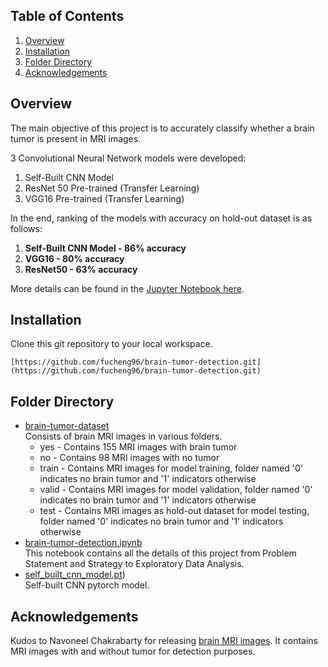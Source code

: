 ## Table of Contents

1. [Overview](#Overview)
2. [Installation](#Installation)
3. [Folder Directory](#Folder-Directory)
4. [Acknowledgements](#Acknowledgements)

## Overview

The main objective of this project is to accurately classify whether a brain tumor is present in MRI images.<br>

3 Convolutional Neural Network models were developed:
1. Self-Built CNN Model
2. ResNet 50 Pre-trained (Transfer Learning)
3. VGG16 Pre-trained (Transfer Learning)

In the end, ranking of the models with accuracy on hold-out dataset is as follows:
1. **Self-Built CNN Model - 86% accuracy**
2. **VGG16 - 80% accuracy**
3. **ResNet50 - 63% accuracy**

More details can be found in the [Jupyter Notebook here](https://github.com/fucheng96/brain-tumor-detection/blob/main/brain-tumor-detection.ipynb).

## Installation

Clone this git repository to your local workspace.

`[https://github.com/fucheng96/brain-tumor-detection.git](https://github.com/fucheng96/brain-tumor-detection.git)`

## Folder Directory

- [brain-tumor-dataset](https://github.com/fucheng96/brain-tumor-detection/tree/main/data)<br>
  Consists of brain MRI images in various folders. 
   - yes - Contains 155 MRI images with brain tumor
   - no - Contains 98 MRI images with no tumor
   - train - Contains MRI images for model training, folder named '0' indicates no brain tumor and '1' indicators otherwise
   - valid - Contains MRI images for model validation, folder named '0' indicates no brain tumor and '1' indicators otherwise
   - test - Contains MRI images as hold-out dataset for model testing, folder named '0' indicates no brain tumor and '1' indicators otherwise  
- [brain-tumor-detection.ipynb](https://github.com/fucheng96/brain-tumor-detection/blob/main/brain-tumor-detection.ipynb)<br>
  This notebook contains all the details of this project from Problem Statement and Strategy to Exploratory Data Analysis. 
- [self_built_cnn_model.pt](https://github.com/fucheng96/brain-tumor-detection/blob/main/self_built_cnn_model.pt))<br>
  Self-built CNN pytorch model.

## Acknowledgements

Kudos to Navoneel Chakrabarty for releasing [brain MRI images](https://www.kaggle.com/datasets/navoneel/brain-mri-images-for-brain-tumor-detection). It contains MRI images with and without tumor for detection purposes.
